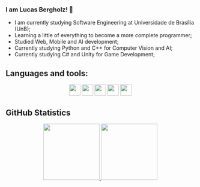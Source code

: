 ### I am Lucas Bergholz! 👋 

- I am currently studying Software Engineering at Universidade de Brasília (UnB);
- Learning a little of everything to become a more complete programmer;
- Studied Web, Mobile and AI development;
- Currently studying Python and C++ for Computer Vision and AI;
- Currently studying C# and Unity for Game Development;

## **Languages and tools:**  
<div align = "Center">
<code><img height="30" src="https://cdn.jsdelivr.net/gh/devicons/devicon@latest/icons/unity/unity-original.svg" /></code>
<code><img height="30" src="https://raw.githubusercontent.com/jmnote/z-icons/master/svg/python.svg"></code>
<code><img height="30" src="https://raw.githubusercontent.com/jmnote/z-icons/master/svg/c.svg"></code>
<code><img height="30" src="https://raw.githubusercontent.com/jmnote/z-icons/master/svg/cpp.svg"></code>
<code><img height="30" src="https://cdn.jsdelivr.net/gh/devicons/devicon@latest/icons/opencv/opencv-original.svg" /></code>
</div>

## **GitHub Statistics**

<div align="center" margin-top="50px">
  <a href="https://github.com/LucasBergholz">
  <img height="150em" src="https://github-readme-stats.vercel.app/api?username=LucasBergholz&show_icons=true&theme=dark&include_all_commits=true&count_private=true"/>
  <img height="150em" src="https://github-readme-stats.vercel.app/api/top-langs/?username=LucasBergholz&layout=compact&langs_count=6&theme=dark&hide_progress=true&hide=html,css,javascript"/>
</div>
